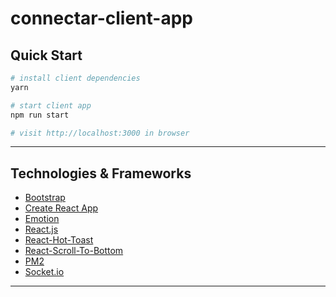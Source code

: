 # connectar-client-app

## Quick Start

```sh
# install client dependencies
yarn

# start client app
npm run start

# visit http://localhost:3000 in browser
```

---

## Technologies & Frameworks

- [Bootstrap](https://getbootstrap.com/)
- [Create React App](https://create-react-app.dev/)
- [Emotion](https://emotion.sh)
- [React.js](https://reactjs.org/)
- [React-Hot-Toast](https://react-hot-toast.com/)
- [React-Scroll-To-Bottom](https://www.npmjs.com/package/react-scroll-to-bottom)
- [PM2](https://pm2.keymetrics.io/)
- [Socket.io](https://socket.io/)

---
